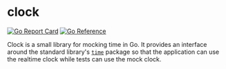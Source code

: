 clock
=====

[![Go Report Card](https://goreportcard.com/badge/github.com/bangzek/clock)](https://goreportcard.com/report/github.com/bangzek/clock)
[![Go Reference](https://pkg.go.dev/badge/github.com/bangzek/clock.svg)](https://pkg.go.dev/github.com/bangzek/clock)

Clock is a small library for mocking time in Go. It provides an interface around
the standard library's [`time`](https://pkg.go.dev/time) package so that the application can use
the realtime clock while tests can use the mock clock.
